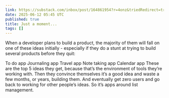 ```yaml
---
link: https://substack.com/inbox/post/164861954?r=4onz&triedRedirect=true
date: 2025-06-12 05:45 UTC
published: true
title: Just a moment...
tags: []
---
```


When a developer plans to build a product, the majority of them will fall on one of these ideas initially - especially if they do a stunt at trying to build several products before they quit:

To do app
Journaling app
Travel app
Note taking app
Calendar app
These are the top 5 ideas they get, because that’s the environment of tools they’re working with. Then they convince themselves it’s a good idea and waste a few months, or years, building them. And eventually get zero users and go back to working for other people’s ideas. So it’s apps around list management.
